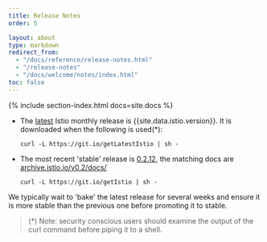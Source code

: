 ```yaml
---
title: Release Notes
order: 5

layout: about
type: markdown
redirect_from:
  - "/docs/reference/release-notes.html"
  - "/release-notes"
  - "/docs/welcome/notes/index.html"
toc: false  
---
```


{% include section-index.html docs=site.docs %}


- The [latest](https://github.com/istio/istio/releases) Istio monthly release is {{site.data.istio.version}}. It is downloaded when the following is used(*):
  ```
  curl -L https://git.io/getLatestIstio | sh -
  ```

- The most recent 'stable' release is [0.2.12](https://github.com/istio/istio/releases/tag/0.2.12), the matching docs are [archive.istio.io/v0.2/docs/](https://archive.istio.io/v0.2/docs/)
  ```
  curl -L https://git.io/getIstio | sh -
  ```

We typically wait to 'bake' the latest release for several weeks and ensure it is more stable than the previous one before promoting it to stable.

> (*) Note: security conscious users should examine the output of the curl command before piping it to a shell.
